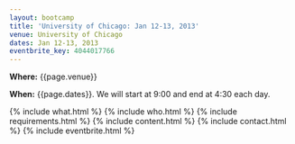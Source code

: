 ```yaml
---
layout: bootcamp
title: 'University of Chicago: Jan 12-13, 2013'
venue: University of Chicago
dates: Jan 12-13, 2013
eventbrite_key: 4044017766
---
```

**Where:** {{page.venue}}

**When:** {{page.dates}}. We will start at 9:00 and end at 4:30 each day.

{% include what.html %}
{% include who.html %}
{% include requirements.html %}
{% include content.html %}
{% include contact.html %}
{% include eventbrite.html %}
